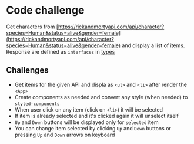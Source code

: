 # Code challenge

Get characters from [https://rickandmortyapi.com/api/character?species=Human&status=alive&gender=female](https://rickandmortyapi.com/api/character?species=Human&status=alive&gender=female) and display a list of items.
Response are defined as `interfaces` in [types](src/types.ts)

## Challenges

- Get items for the given API and displa as `<ul>` and `<li>` after render the `<App>`
- Create components as needed and convert any style (when needed) to `styled-components`
- When user click on any item (click on `<li>`) it will be selected
- If item is already selected and it's clicked again it will unselect itself
- `Up` and `Down` buttons will be displayed only for `selected` item
- You can change item selected by clicking `Up` and `Down` buttons or pressing `Up` and `Down` arrows on keyboard
